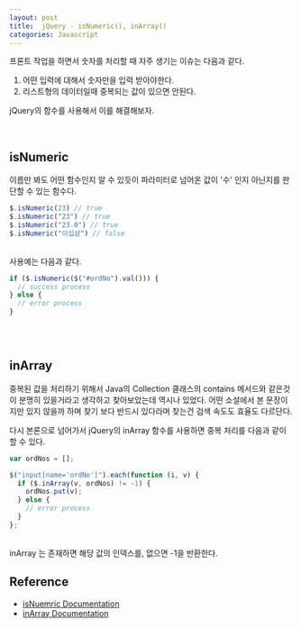 ```yaml
---
layout: post
title:  jQuery - isNumeric(), inArray()
categories: Javascript
---
```


프론트 작업을 하면서 숫자를 처리할 때 자주 생기는 이슈는 다음과 같다. <br>

1. 어떤 입력에 대해서 숫자만을 입력 받아야한다.
2. 리스트형의 데이터일때 중복되는 값이 있으면 안된다.

jQuery의 함수를 사용해서 이를 해결해보자. <br>

<br>
<h2>isNumeric</h2>

이름만 봐도 어떤 함수인지 알 수 있듯이 파라미터로 넘어온 값이 '수' 인지 아닌지를 판단할 수 있는 함수다. 

```javascript
$.isNumeric(23) // true
$.isNumeric("23") // true
$.isNumeric("23.0") // true
$.isNumeric("이십삼") // false
```
<br> 
사용예는 다음과 같다. 

```javascript
if ($.isNumeric($("#ordNo").val())) {
  // success process
} else {
  // error process
}
  
```

<br>
<h2>inArray</h2>

중복된 값을 처리하기 위해서 Java의 Collection 클래스의 contains 메서드와 같은것이 분명히 있을거라고 생각하고 찾아보았는데 역시나 있었다. 어떤 소설에서 본 문장이지만 있지 않을까 하며 찾기 보다 반드시 있다라며 찾는건 검색 속도도 효율도 다르단다.
<br>

다시 본론으로 넘어가서 jQuery의 inArray 함수를 사용하면 중복 처리를 다음과 같이 할 수 있다.

```javascript
var ordNos = [];

$("input[name='ordNo']").each(function (i, v) {
  if ($.inArray(v, ordNos) != -1) {
    ordNos.put(v);
  } else {
    // error process
  }
};
```

<br>
inArray 는 존재하면 해당 값의 인덱스를, 없으면 -1을 반환한다.
 
<br>
<h2>Reference</h2>

- [isNuemric Documentation](https://api.jquery.com/jQuery.isNumeric/)
- [inArray Documentation](https://api.jquery.com/jQuery.inArray/)
